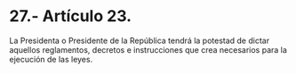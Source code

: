 # 27.- Artículo 23.

La Presidenta o Presidente de la República tendrá la potestad de dictar aquellos reglamentos, decretos e instrucciones que crea necesarios para la ejecución de las leyes.
